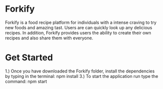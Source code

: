 # Forkify
Forkify is a food recipe platform for individuals with a intense craving to try new foods and amazing tast. Users are can quickly look up any delicious recipes. In addition, Forkify provides users the ability to create their own recipes and also share them with everyone.

# Get Started
1.) Once you have downloaded the Forkify folder, install the dependencies by typing in the terminal: npm install
3.) To start the application run type the command: npm start
